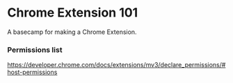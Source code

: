# Chrome Extension 101

A basecamp for making a Chrome Extension.

### Permissions list

https://developer.chrome.com/docs/extensions/mv3/declare_permissions/#host-permissions
